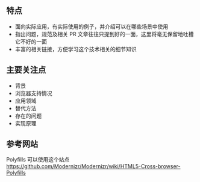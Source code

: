 

## 特点

* 面向实际应用，有实际使用的例子，并介绍可以在哪些场景中使用
* 指出问题，规范及相关 PR 文章往往只提到好的一面，这里将毫无保留地吐槽它不好的一面
* 丰富的相关链接，方便学习这个技术相关的细节知识

## 主要关注点

* 背景
* 浏览器支持情况
* 应用领域
* 替代方法
* 存在的问题
* 实现原理

## 参考网站


Polyfills 可以使用这个站点
https://github.com/Modernizr/Modernizr/wiki/HTML5-Cross-browser-Polyfills
